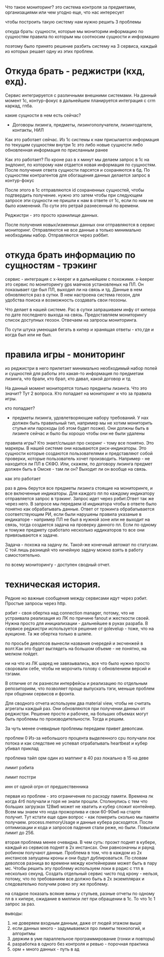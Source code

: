 Что такое мониторинг?
это система контроля за предметами, организациями или чем угодно еще, что нас интересует

чтобы построить такую систему нам нужно решить 3 проблемы

откуда брать:
  сущности, которые мы мониторим
  информацию по сущностям
  правила по которым мы соотносим сущности и информацию

поэтому было принято решение разбить систему на 3 сервиса,
каждый из которых решает одну из этих проблем.

# Откуда брать -  реджистри (кхд, ехд).

Сервис интегрируется с различными внешними системами. На данный момент 1с, контур-фокус
в дальнейшем планируется интеграция с crm каркад, гпба.

какие сущности в нем есть сейчас?
- Договоры лизинга, предметы, лизингополучатели, лизингодателя, контакты, НИЛ

Как это работает сейчас. Из 1с системы к нам присылается информация по текущим сущностям внутри 1с
это либо новые сущности либо обновленная информация по присланным ранее

Как это работает?
По кроне раз в х минут мы делаем запрос в 1с на эндпоинт,
по которому нам отдается новая информация по сущностям.
После получения ответа сущности парсятся и сохраняются в бд.
По сущностям контрагентов для обогащения данных делается запрос в контур-фокус

После этого в 1с отправляются id сохраненных сущностей, чтобы подтвердить получение.
нужно это затем чтобы при следующем запросе эти сущности не пришли к нам в ответе от 1с,
если по ним не было изменений. По сути это ретрай разнесенный по времени.

Реджистри - это просто хранилище данных.

После получения новых/изменных данных они отправляются в сервис мониторинг.
Отправляются не все данные а только минимально необходимы набор. Отправляются через рэббит.


# откуда брать информацию по сущностям - трэкинг

сервис - интеграция с x-keeper и в дальнейшем с похожими. x-keeper это сервис по мониторингу gps маячков установленых на ПЛ. Он показывает где был ПЛ, выходил ли на связь и тд. Данные в нем обновляются раз в сутки. В нем настроена система геозон, для удобства поиска и возможность создавать свои геозоны.

Что делает в нашей системе. Рас в сутки запрашиваем инфу от кипера по дате последнего выхода на связь. Предоставляем мониторингу список доступных геозон. Отвечаем на запросы мониторинга.

По сути штука умеющая бегать в кипер и хранящая ответы - кто,где и когда был или не был.

# правила игры - мониторинг

из реджистри в него прилетает минимально необходимый набор полей и сущностей для работы
это какая-то информация по предметам лизинга, что брали, кто брал, кто давал, какой договор и тд

На данный момент мониторятся только предметы лизинга. Что это значит? Тут 2 вопроса. Кто попадает на мониторинг и что за правила игры.

кто попадает?
- предметы лизинга, удовлетворяющие набору требований. У нах должен быть правильный тип, например мы не хотим мониторить стулья или пароходы (об этом будет позже). Они должны быть в лизинге сейчас и было бы хорошо чтобы они не были удалены

правила игры?
Кто знает/слышал про скоринг - тому все понятно. Это маркеры. В нашей системе они называются риск-индикаторы. Это сущности которые создаются пользователями и представляют собой проверки, которые пользователь хочет производить. Например - не находится ли ПЛ в СКФО. Или, скажем, по договору лизинга предмет должен быть в Омске - там ли он? Выходит ли он вообще на связь.

как это работает

раз в день берутся все предметы лизинга стоящие на мониторинге, и все включенные индикаторы. Для каждого пл по каждому индикатору отправляется запрос в трэкинг. Запрос идет через рэбит.Ответ так же через него. В запросе мы передаем id индикатора чтобы в ответе было понятно как обрабатывать данные. Ответ от трэкинга обрабатывается соответствующим РИ, если были нарушены правила указаные в индикаторе - например ПЛ не был в нужной зоне или не выходит на связь, тогда создается задача на проверку данного пл. Если по одному и томуже предмету сработало несколько иддикаторов то все они привязываются к задаче.

Задача - похожа на задачу лк. Такой-же конечный автомат по статусам. С той лишь разницей что ничейную задачу можно взять в работу самостоятельно.

по всему мониторингу - доступен сводный отчет.

# техническая история.

Редкие но важные сообщения между сервисами идут через рэбит. Простые запросы через http.

рэбит - своя обертка над connection manager, потому, что не устраивала реализация из ЛК по причине fanout и жесткости своей. Нужна просто для инициализации - дальнейшее в руках разраба. В сервисе реджистри используется решение от golevelup - тоже, что на аукционе. Та же обертка только в шляпе.

по просьбе девопсов вынесли названия очередей и эксченжей в волт.Как это будет выглядеть на большом объеме - не понятно, на мелком пойдет.

ни на что из ЛК шаред не завязывались, все что было нужно просто своровали себе, чтобы не морочить голову с обновлением версий и тэгами.

В отличие от лк разнесли интерфейсы и реализацию по отдельным репозиториям,
что позволяет проще выпускать тэги, меньше проблем при общении сервисов и фронта.

Для сводного отчета используем два material view, чтобы не считать агрегаты каждый раз. Они обновляются при получении данных от реджистри. Решение просто и рабочее, на больших объемах могут быть проблемы по производительности. Тогда и решим.

За чуть менее очевидные проблемы передаем привет девопсам. 

проблем 0 
Из-за небольшого процента выделенного cpu получали лок потока и как следствие не успевал отрабатывать heartbeat и кубер убивал приклад

проблема тайп орм один из маппинг в 40 раз локально в 15 на деве

лимит рэбита

лимит постгри

инн от одной огрн от предшественника

первая из проблем - это ограничения по расходу памяти. Времена лк когда 4гб получали и горя не знали прошли. Столкнулись с тем что больших загрузках 128мб может не хватить и кубер сложит контейнер. Всем мы знаем что нода прожорлива и свои 60-90мб на старте получит. Тут кстати еще один вопрос - как померить сколько мы памяти получаем. process.memoryUsage и данные кубера расходятся.
После оптимизации и кода и запросов падения стали реже, но были. Повысили лимит до 256.

вторая проблема менее очевидна. В чем суть: проэкт поднят в кубере, каждый из сервисов поднят в 2х инстансах. Они равнозначны и раунд робином получают данные. Проблема в том, что в каждом из 2х инстансов запущены кроны и они будут дублироваться. По словам девопсов разница во времени между контейнерами может быть в пару мс. Чтобы решить эту проблему используем локи в рэдис с ттл в несколько секунд. Создать отдельный сервис чисто под крону - нельзя, потому, что по требованиям
все должно быть в 2х экземплярах и следовательно получим ровно эту же проблему.

на сладкое показать всякие вины у стульев, разные отчеты по одному пл в х кипере, ожидание в миллион лет при обращении в 1с. То что 1с 1 запрос за раз.



выводы:

1) не доверяем входным данным, даже от людей этажом выше
2) если данных много - задумываемся про лимиты технологий, и алгоритмы
3) держим в уме параллельное программирование (гонки и повторы)
4) разработка в одного без контроля и ревью - порочная практика
5) орм + много данных - путь в ад